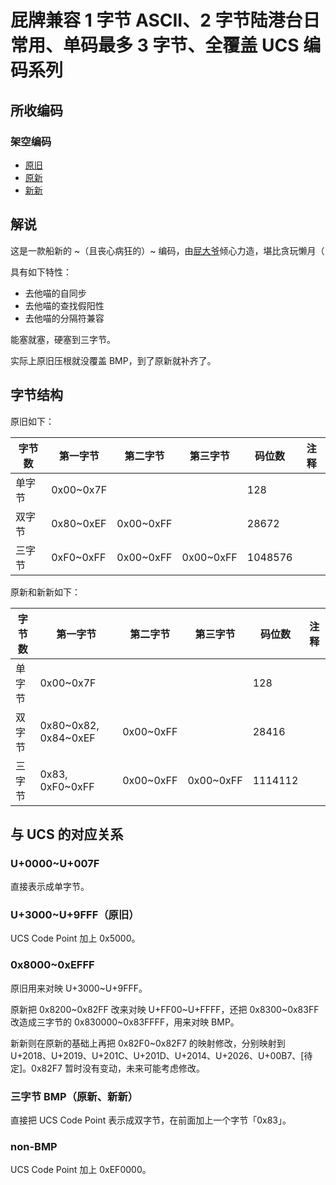 # 屁牌兼容 1 字节 ASCII、2 字节陆港台日常用、单码最多 3 字节、全覆盖 UCS 编码系列

## 所收编码
### 架空编码
- [原旧](https://zhuanlan.zhihu.com/p/33140509)
- [原新](https://zhuanlan.zhihu.com/p/33140509)
- [新新](https://zhuanlan.zhihu.com/p/33140509)

## 解说
这是一款船新的
~（且丧心病狂的）~
编码，由[屁大爷](https://github.com/farteryhr)倾心力造，堪比贪玩懒月（

具有如下特性：
- 去他喵的自同步
- 去他喵的查找假阳性
- 去他喵的分隔符兼容

能塞就塞，硬塞到三字节。

实际上原旧压根就没覆盖 BMP，到了原新就补齐了。

## 字节结构
原旧如下：

|字节数|第一字节|第二字节|第三字节|码位数|注释|
|-|-|-|-|-|-|
|单字节|0x00~0x7F|||128||
|双字节|0x80~0xEF|0x00~0xFF||28672||
|三字节|0xF0~0xFF|0x00~0xFF|0x00~0xFF|1048576||

原新和新新如下：

|字节数|第一字节|第二字节|第三字节|码位数|注释|
|-|-|-|-|-|-|
|单字节|0x00~0x7F|||128||
|双字节|0x80\~0x82, 0x84\~0xEF|0x00~0xFF||28416||
|三字节|0x83, 0xF0~0xFF|0x00~0xFF|0x00~0xFF|1114112||

## 与 UCS 的对应关系
### U+0000~U+007F
直接表示成单字节。

### U+3000~U+9FFF（原旧）
UCS Code Point 加上 0x5000。

### 0x8000~0xEFFF
原旧用来对映 U+3000~U+9FFF。

原新把 0x8200\~0x82FF 改来对映 U+FF00\~U+FFFF，还把 0x8300\~0x83FF 改造成三字节的 0x830000\~0x83FFFF，用来对映 BMP。

新新则在原新的基础上再把 0x82F0~0x82F7 的映射修改，分别映射到 U+2018、U+2019、U+201C、U+201D、U+2014、U+2026、U+00B7、[待定]。0x82F7 暂时没有变动，未来可能考虑修改。

### 三字节 BMP（原新、新新）
直接把 UCS Code Point 表示成双字节，在前面加上一个字节「0x83」。

### non-BMP
UCS Code Point 加上 0xEF0000。
